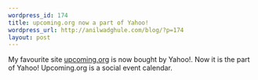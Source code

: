 ```yaml
--- 
wordpress_id: 174
title: upcoming.org now a part of Yahoo!
wordpress_url: http://anilwadghule.com/blog/?p=174
layout: post
---
```

<img alt="" src="http://img17.imageshack.us/img17/1128/upcoming5od.jpg" border="0" /><br />My favourite site <a href="http://upcoming.org/">upcoming.org</a> is now bought by Yahoo!. Now it is the part of Yahoo! Upcoming.org is a social event calendar.
